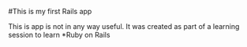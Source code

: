 #This is my first Rails app

This is app is not in any way useful. It was created as part of a learning session to learn *Ruby on Rails